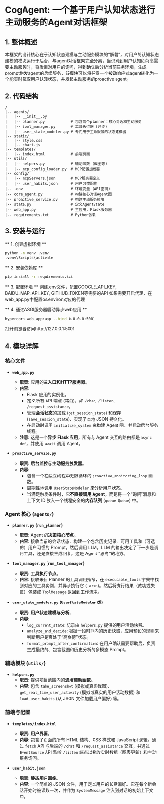 # CogAgent: 一个基于用户认知状态进行主动服务的Agent对话框架

## 1. 整体概述
本框架的设计核心在于认知状态建模与主动服务模块的“解耦”，对用户的认知状态建模的模块运行于后台，与agent对话框架完全分离，当识别到用户认知负荷高需要主动服务时，将发起对用户的询问，得到确认后分析当前任务环境，生成prompt触发agent的后续服务，该模块可以将任意一个被动响应式agent转化为一个能实时获取用户认知状态，并发起主动服务的proactive agent。

## 2. 代码结构
```
/
|-- agents/
|   |-- __init__.py
|   |-- planner.py            # 包含两个planner：核心对话和主动服务
|   |-- tool_manager.py       # 工具执行器 (异步)
|   |-- user_state_modeler.py # 专门用于主动服务的状态建模器
|-- static/
|   |-- style.css
|   |-- chart.js
|-- templates/
|   |-- index.html            # 前端页面
|-- utils/
|   |-- helpers.py            # 辅助函数 (截图等)
|   |-- mcp_config_loader.py  # MCP配置加载器
|-- config/
|   |-- mcpServers.json       # MCP服务器定义
|   |-- user_habits.json      # 用户习惯配置
|-- .env                      # 环境变量 (API密钥)
|-- core_agent.py             # 构建核心对话Agent图
|-- proactive_service.py      # 构建主动服务模块
|-- state.py                  # 定义AgentState
|-- web_app.py                # 主应用，Flask服务器
|-- requirements.txt          # Python依赖
```

## 3. 安装与运行
** 1. 创建虚拟环境 **
```bash
python -m venv .venv
.venv\Scripts\activate
```

** 2. 安装依赖库 **
```bash
pip install -r requirements.txt
```

** 3. 配置环境 **
创建.env文件，配置GOOGLE_API_KEY, BAIDU_MAP_API_KEY, GITHUB_TOKEN等需要的API
如果需要开启代理，在web_app.py中配置os.environ对应的代理

** 4. 通过ASGI服务器启动异步web应用 **
```bash
hypercorn web_app:app --bind 0.0.0.0:5001
```
打开浏览器访问http://127.0.0.1:5001

## 4. 模块详解

### 核心文件

*   **`web_app.py`**
    *   **职责**: 应用的**主入口和HTTP服务器**。
    *   **内容**:
        *   Flask 应用的实例化。
        *   定义所有 API 端点 (路由)，如 `/chat`, `/listen`, `/request_assistance`。
        *   管理**会话状态**的加载 (`get_session_state`) 和保存 (`save_session_state`)，实现了本地 JSON 持久化。
        *   在启动时调用 `initialize_system` 来构建 Agent 图，并启动后台服务线程。
    *   **注意**: 这是一个**异步 Flask 应用**，所有与 Agent 交互的路由都是 `async def`，并使用 `await` 调用 Agent。

*   **`proactive_service.py`**
    *   **职责**: **后台监控与主动服务触发器**。
    *   **内容**:
        *   包含一个在独立线程中无限循环的 `proactive_monitoring_loop` 函数。
        *   周期性地调用 `UserStateModeler` 来分析用户状态。
        *   当满足触发条件时，它**不直接调用 Agent**，而是将一个“询问”消息和上下文 ID 放入一个线程安全的**内存队列** (`queue.Queue`) 中。

### Agent 核心 (`agents/`)

*   **`planner.py` (`run_planner`)**
    *   **职责**: Agent 的**决策核心节点**。
    *   **内容**: 接收当前的会话状态，构建一个包含历史记录、可用工具和（可选的）用户习惯的 Prompt，然后调用 LLM。LLM 的输出决定了下一步是调用工具，还是直接生成回复。这是 Agent “思考”的地方。

*   **`tool_manager.py` (`run_tool_manager`)**
    *   **职责**: **工具执行节点**。
    *   **内容**: 接收来自 Planner 的工具调用指令，在 `executable_tools` 字典中找到对应的工具实例，并异步执行它 (`_arun`)。然后将执行结果（成功或失败）包装成 `ToolMessage` 返回到工作流中。

*   **`user_state_modeler.py` (`UserStateModeler` 类)**
    *   **职责**: **用户状态建模与分析**。
    *   **内容**:
        *   `log_current_state`: 记录由 `helpers.py` 提供的用户活动快照。
        *   `analyze_and_decide`: 根据一段时间内的历史快照，应用预设的规则来判断用户是否处于“高负荷”状态。
        *   `format_prompt_after_confirmation`: 在用户确认需要帮助后，负责生成最终的、包含截图和历史分析的多模态 Prompt。

### 辅助模块 (`utils/`)

*   **`helpers.py`**
    *   **职责**: 提供项目范围内的**通用辅助函数**。
    *   **内容**: 包含 `take_screenshot` (模拟或真实截图)、`get_real_time_user_activity` (模拟或真实的用户活动数据) 和 `load_user_habits` (从 JSON 文件加载用户偏好) 等。

### 前端与配置

*   **`templates/index.html`**
    *   **职责**: **用户界面**。
    *   **内容**: 包含了页面的所有 HTML 结构、CSS 样式和 JavaScript 逻辑。通过 `fetch` API 与后端的 `/chat` 和 `/request_assistance` 交互，并通过 `EventSource` API 监听 `/listen` 端点以接收实时数据（图表更新）和主动服务询问。

*   **`user_habit.json`**
    *   **职责**: **静态用户画像**。
    *   **内容**: 一个简单的 JSON 文件，用于定义用户的长期偏好。它在每个新会话开始时被读取一次，并作为 `SystemMessage` 注入到对话的初始上下文中。
